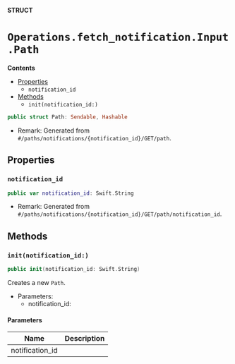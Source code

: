 **STRUCT**

# `Operations.fetch_notification.Input.Path`

**Contents**

- [Properties](#properties)
  - `notification_id`
- [Methods](#methods)
  - `init(notification_id:)`

```swift
public struct Path: Sendable, Hashable
```

- Remark: Generated from `#/paths/notifications/{notification_id}/GET/path`.

## Properties
### `notification_id`

```swift
public var notification_id: Swift.String
```

- Remark: Generated from `#/paths/notifications/{notification_id}/GET/path/notification_id`.

## Methods
### `init(notification_id:)`

```swift
public init(notification_id: Swift.String)
```

Creates a new `Path`.

- Parameters:
  - notification_id:

#### Parameters

| Name | Description |
| ---- | ----------- |
| notification_id |  |
